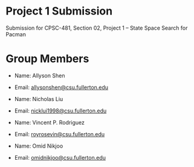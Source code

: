 # Project 1 Submission

Submission for CPSC-481, Section 02, Project 1 – State Space Search for Pacman

#  Group Members

* Name: Allyson Shen
* Email: allysonshen@csu.fullerton.edu

* Name: Nicholas Liu
* Email: nicklui1998@csu.fullerton.edu

* Name: Vincent P. Rodriguez
* Email: royrosevin@csu.fullerton.edu

* Name: Omid Nikjoo
* Email: omidnikjoo@csu.fullerton.edu
